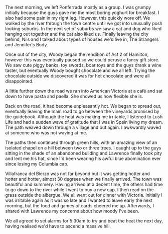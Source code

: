 The next morning, we left Ponferrada mostly as a group. I was grumpy initially because the guys gave me the most boring yoghurt for breakfast. I also had some pain in my right leg. However, this quickly wore off. We walked by the river through the town centre until we got into unusually posh looking suburbs. In the next set of suburbs we saw a cat and dog who liked hanging out together and the cat also liked us. Finally leaving the city behind, Nils and I talked about types of houses we'd live in, The Strangers and Jennifer's Body.

Once out of the city, Woody began the rendition of Act 2 of Hamilton, however this was eventually paused so we could peruse a fancy gift store. We saw cute piggy banks, toy swords, boar toys and the guys drank a wine taster, but eventually Woody bought chocolate and we all left. Trying the chocolate outside we discovered it was for hot chocolate and were all disappointed.

A little further down the road we ran into American Victoria at a café and sat down to have pasta and paella. She showed us how flexible she is.

Back on the road, it had become unpleasantly hot. We began to spread out, eventually leaving the main road to go between the vineyards promised by the guidebook. Although the heat was making me irritable, I listened to Lush Life and had a sudden wave of gratitude that I was in Spain living my dream. The path weaved down through a village and out again. I awkwardly waved at someone who was not waving at me.

The paths then continued through green hills, with an amazing view of an isolated chapel on a hill between two or three trees. I caught up to the guys sitting in the shade of an abandoned building and Lawrence finally took pity and lent me his hat, since I'd been wearing his awful blue abomination ever since losing my Columbia cap.

Villafranca del Bierzo was not far beyond but it was getting hotter and hotter and hotter, almost 30 degrees when we finally arrived. The town was beautiful and summery. Having arrived at a decent time, the others had time to go down to the river while I went to buy a new cap. I then read on the grass outside the albergue. We all went out for dinner with Victoria. Initially I was irritable again as it was so late and I wanted to leave early the next morning, but the food and games of cards cheered me up. Afterwards, I shared with Lawrence my concerns about how moody I've been.

We all agreed to set alarms for 5:30am to try and beat the heat the next day, having realised we'd have to ascend a massive hill.